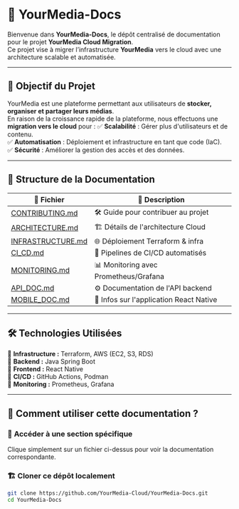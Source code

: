 # 📖 YourMedia-Docs

Bienvenue dans **YourMedia-Docs**, le dépôt centralisé de documentation pour le projet **YourMedia Cloud Migration**.  
Ce projet vise à migrer l’infrastructure **YourMedia** vers le cloud avec une architecture scalable et automatisée.

---

## 🎯 Objectif du Projet

YourMedia est une plateforme permettant aux utilisateurs de **stocker, organiser et partager leurs médias**.  
En raison de la croissance rapide de la plateforme, nous effectuons une **migration vers le cloud** pour :
✅ **Scalabilité** : Gérer plus d'utilisateurs et de contenu.  
✅ **Automatisation** : Déploiement et infrastructure en tant que code (IaC).  
✅ **Sécurité** : Améliorer la gestion des accès et des données.  

---

## 📂 Structure de la Documentation

| 📁 **Fichier** | 📌 **Description** |
|--------------|----------------|
| [CONTRIBUTING.md](CONTRIBUTING.md) | 🛠 Guide pour contribuer au projet |
| [ARCHITECTURE.md](ARCHITECTURE.md) | 🏗 Détails de l'architecture Cloud |
| [INFRASTRUCTURE.md](INFRASTRUCTURE.md) | 🌐 Déploiement Terraform & infra |
| [CI_CD.md](CI_CD.md) | 🚀 Pipelines de CI/CD automatisés |
| [MONITORING.md](MONITORING.md) | 📊 Monitoring avec Prometheus/Grafana |
| [API_DOC.md](API_DOC.md) | ⚙️ Documentation de l'API backend |
| [MOBILE_DOC.md](MOBILE_DOC.md) | 📱 Infos sur l'application React Native |

---

## 🛠 Technologies Utilisées

🔹 **Infrastructure :** Terraform, AWS (EC2, S3, RDS)  
🔹 **Backend :** Java Spring Boot  
🔹 **Frontend :** React Native  
🔹 **CI/CD :** GitHub Actions, Podman  
🔹 **Monitoring :** Prometheus, Grafana  

---

## 🚀 Comment utiliser cette documentation ?

### 🔎 **Accéder à une section spécifique**
Clique simplement sur un fichier ci-dessus pour voir la documentation correspondante.

### 🏗 **Cloner ce dépôt localement**
```bash
git clone https://github.com/YourMedia-Cloud/YourMedia-Docs.git
cd YourMedia-Docs
